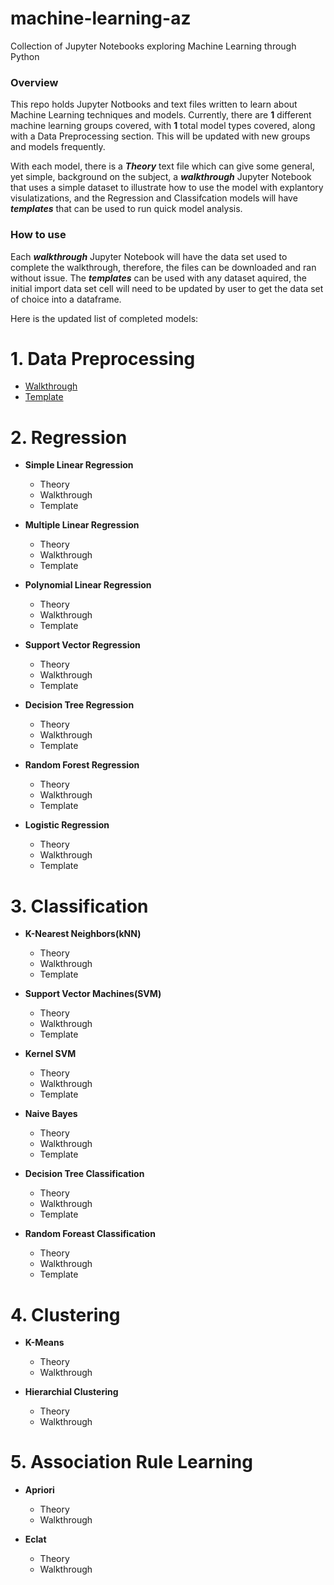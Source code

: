 # machine-learning-az
Collection of Jupyter Notebooks exploring Machine Learning through Python

### Overview
This repo holds Jupyter Notbooks and text files written to learn about Machine Learning techniques and models. Currently, there are **1** different machine learning groups covered, with **1** total model types covered, along with a Data Preprocessing section. This will be updated with new groups and models frequently. 

With each model, there is a ***Theory*** text file which can give some general, yet simple, background on the subject, a ***walkthrough*** Jupyter Notebook that uses a simple dataset to illustrate how to use the model with explantory visulatizations, and the Regression and Classifcation models will have ***templates*** that can be used to run quick model analysis. 

### How to use

Each ***walkthrough*** Jupyter Notebook will have the data set used to complete the walkthrough, therefore, the files can be downloaded and ran without issue. The ***templates*** can be used with any dataset aquired, the initial import data set cell will need to be updated by user to get the data set of choice into a dataframe. 

Here is the updated list of completed models:

# 1. Data Preprocessing
   - [Walkthrough](https://github.com/benjaminmielke/machine-learning-az/blob/main/01%20-%20Data%20Preprocessing/Data_Preprocessing_Walkthrough.ipynb)
   - [Template](https://github.com/benjaminmielke/machine-learning-az/blob/main/01%20-%20Data%20Preprocessing/Data_Preprocessing_Template.ipynb)
# 2. Regression
   - **Simple Linear Regression**
     - Theory
     - Walkthrough
     - Template
     
   - **Multiple Linear Regression**
     - Theory
     - Walkthrough
     - Template
     
   - **Polynomial Linear Regression**
     - Theory
     - Walkthrough
     - Template
     
   - **Support Vector Regression**
     - Theory
     - Walkthrough
     - Template
     
   - **Decision Tree Regression**
     - Theory
     - Walkthrough
     - Template
     
   - **Random Forest Regression**
     - Theory
     - Walkthrough
     - Template
     
   - **Logistic Regression**
     - Theory
     - Walkthrough
     - Template
     
# 3. Classification
   - **K-Nearest Neighbors(kNN)**
     - Theory
     - Walkthrough
     - Template
     
   - **Support Vector Machines(SVM)**
     - Theory
     - Walkthrough
     - Template
     
   - **Kernel SVM**
     - Theory
     - Walkthrough
     - Template
     
   - **Naive Bayes**
     - Theory
     - Walkthrough
     - Template
     
   - **Decision Tree Classification**
     - Theory
     - Walkthrough
     - Template
     
   - **Random Foreast Classification**
     - Theory
     - Walkthrough
     - Template
     
# 4. Clustering
   - **K-Means**
     - Theory
     - Walkthrough
     
   - **Hierarchial Clustering**
     - Theory
     - Walkthrough
     
# 5. Association Rule Learning
   - **Apriori**
     - Theory
     - Walkthrough
     
   - **Eclat**
     - Theory
     - Walkthrough
     
